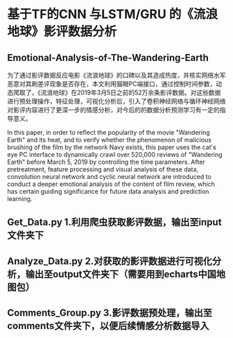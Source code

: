 # 基于TF的CNN 与LSTM/GRU 的《流浪地球》影评数据分析
## Emotional-Analysis-of-The-Wandering-Earth
为了通过影评数据反应电影《流浪地球》的口碑以及其造成热度，并核实网络水军恶意对其刷差评现象是否存在，本文利用猫眼PC端接口，通过控制时间参数，动态爬取了，《流浪地球》在2019年3月5日之前的52万余条影评数据。对这些数据进行预处理操作，特征处理，可视化分析后，引入了卷积神经网络与循环神经网络对影评内容进行了更深一步的情感分析，对今后的的数据分析预测学习有一定的指导意义。

In this paper, in order to reflect the popularity of the movie "Wandering Earth" and its heat, and to verify whether the phenomenon of malicious brushing of the film by the network Navy exists, this paper uses the cat's eye PC interface to dynamically crawl over 520,000 reviews of "Wandering Earth" before March 5, 2019 by controlling the time parameters. After pretreatment, feature processing and visual analysis of these data, convolution neural network and cyclic neural network are introduced to conduct a deeper emotional analysis of the content of film review, which has certain guiding significance for future data analysis and prediction learning. 

## Get_Data.py 1.利用爬虫获取影评数据，输出至input文件夹下

## Analyze_Data.py 2.对获取的影评数据进行可视化分析，输出至output文件夹下（需要用到echarts中国地图包）

## Comments_Group.py 3.影评数据预处理，输出至comments文件夹下，以便后续情感分析数据导入
